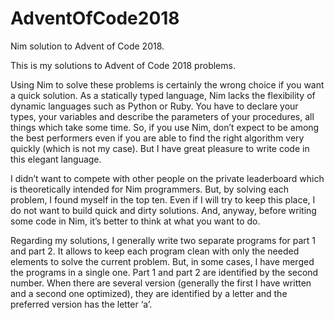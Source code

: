 # AdventOfCode2018
Nim solution to Advent of Code 2018.

This is my solutions to Advent of Code 2018 problems.

Using Nim to solve these problems is certainly the wrong choice if you want a quick solution. As a statically typed language, Nim lacks the flexibility of dynamic languages such as Python or Ruby. You have to declare your types, your variables and describe the parameters of your procedures, all things which take some time. So, if you use Nim, don’t expect to be among the best performers even if you are able to find the right algorithm very quickly (which is not my case). But I have great pleasure to write code in this elegant language. 

I didn’t want to compete with other people on the private leaderboard which is theoretically intended for Nim programmers. But, by solving each problem, I found myself in the top ten. Even if I will try to keep this place, I do not want to build quick and dirty solutions. And, anyway, before writing some code in Nim, it’s better to think at what you want to do.

Regarding my solutions, I generally write two separate programs for part 1 and part 2. It allows to keep each program clean with only the needed elements to solve the current problem. But, in some cases, I have merged the programs in a single one. Part 1 and part 2 are identified by the second number. When there are several version (generally the first I have written and a second one optimized), they are identified by a letter and the preferred version has the letter ‘a’.
